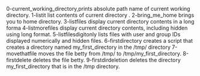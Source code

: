 0-current_working_directory,prints absolute path name of current working directory.
1-listit list contents  of current  directory .
2-bring_me_home brings you to home directory.
3-listfiles display current directory contents in a long forma
4-listmorefiles display current directory contents, including hidden using long format.
5-listfilesdigitonly lists files with user and group IDs displayed numerically and hidden files.
6-firstdirectory creates a script that creates a directory named my_first_directory in the /tmp/ directory
7-movethatfile moves the file betty from /tmp/ to /tmp/my_first_directory.
8-firstdelete deletes the file betty.
9-firstdirdeletion deletes the directory my_first_directory that is in the /tmp directory.
